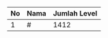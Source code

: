 | No | Nama            | Jumlah Level |
|----|-----------------|--------------|
| 1  | #    |    1412        |
